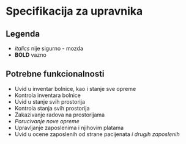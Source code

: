 # Specifikacija za upravnika

## Legenda

- *italics* nije sigurno - mozda
- **BOLD** vazno

## Potrebne funkcionalnosti

- Uvid u inventar bolnice, kao i stanje sve opreme
- Kontrola inventara bolnice
- Uvid u stanje svih prostorija
- Kontrola stanja svih prostorija
- Zakazivanje radova na prostorijama
- *Porucivanje nove opreme*
- Upravljanje zaposlenima i njihovim platama
- Uvid u ocene zaposlenih od strane pacijenata *i drugih zaposlenih*
